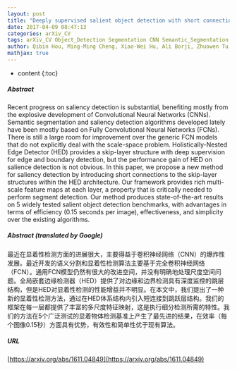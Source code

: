 ```yaml
---
layout: post
title: "Deeply supervised salient object detection with short connections"
date: 2017-04-09 08:47:13
categories: arXiv_CV
tags: arXiv_CV Object_Detection Segmentation CNN Semantic_Segmentation Detection
author: Qibin Hou, Ming-Ming Cheng, Xiao-Wei Hu, Ali Borji, Zhuowen Tu, Philip Torr
mathjax: true
---
```


* content
{:toc}

##### Abstract
Recent progress on saliency detection is substantial, benefiting mostly from the explosive development of Convolutional Neural Networks (CNNs). Semantic segmentation and saliency detection algorithms developed lately have been mostly based on Fully Convolutional Neural Networks (FCNs). There is still a large room for improvement over the generic FCN models that do not explicitly deal with the scale-space problem. Holistically-Nested Edge Detector (HED) provides a skip-layer structure with deep supervision for edge and boundary detection, but the performance gain of HED on salience detection is not obvious. In this paper, we propose a new method for saliency detection by introducing short connections to the skip-layer structures within the HED architecture. Our framework provides rich multi-scale feature maps at each layer, a property that is critically needed to perform segment detection. Our method produces state-of-the-art results on 5 widely tested salient object detection benchmarks, with advantages in terms of efficiency (0.15 seconds per image), effectiveness, and simplicity over the existing algorithms.

##### Abstract (translated by Google)
最近在显着性检测方面的进展很大，主要得益于卷积神经网络（CNN）的爆炸性发展。最近开发的语义分割和显着性检测算法主要基于完全卷积神经网络（FCN）。通用FCN模型仍然有很大的改进空间，并没有明确地处理尺度空间问题。全局嵌套边缘检测器（HED）提供了对边缘和边界检测具有深度监控的跳层结构，但是HED对显着性检测的性能增益并不明显。在本文中，我们提出了一种新的显着性检测方法，通过在HED体系结构内引入短连接到跳跃层结构。我们的框架在每一层都提供了丰富的多尺度特征映射，这是执行细分检测所需的特性。我们的方法在5个广泛测试的显着物体检测基准上产生了最先进的结果，在效率（每个图像0.15秒）方面具有优势，有效性和简单性优于现有算法。

##### URL
[https://arxiv.org/abs/1611.04849](https://arxiv.org/abs/1611.04849)

